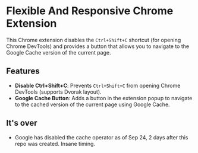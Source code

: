 # Flexible And Responsive Chrome Extension

This Chrome extension disables the `Ctrl+Shift+C` shortcut (for opening Chrome DevTools) and provides a button that allows you to navigate to the Google Cache version of the current page.

## Features

- **Disable Ctrl+Shift+C**: Prevents `Ctrl+Shift+C` from opening Chrome DevTools (supports Dvorak layout).
- **Google Cache Button**: Adds a button in the extension popup to navigate to the cached version of the current page using Google Cache.

## It's over
- Google has disabled the cache operator as of Sep 24, 2 days after this repo was created. Insane timing.
